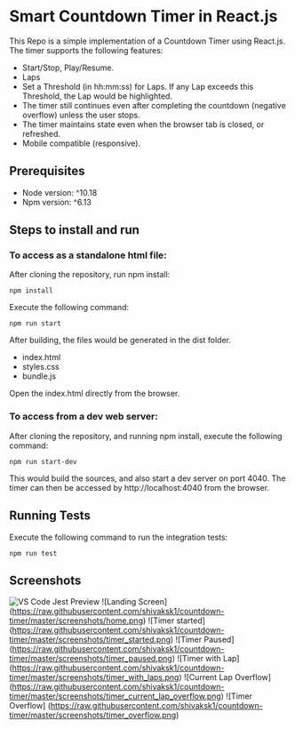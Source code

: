 # Smart Countdown Timer in React.js

This Repo is a simple implementation of a Countdown Timer using React.js.
The timer supports the following features:
* Start/Stop, Play/Resume.
* Laps
* Set a Threshold (in hh:mm:ss) for Laps. If any Lap exceeds this Threshold, the Lap would be highlighted.
* The timer still continues even after completing the countdown (negative overflow) unless the user stops.
* The timer maintains state even when the browser tab is closed, or refreshed.
* Mobile compatible (responsive).

## Prerequisites

* Node version: ^10.18
* Npm version: ^6.13

## Steps to install and run

### To access as a standalone html file:
After cloning the repository, run npm install:
```
npm install
```

Execute the following command:
```
npm run start
```

After building, the files would be generated in the dist folder.
* index.html
* styles.css
* bundle.js

Open the index.html directly from the browser.

### To access from a dev web server:
After cloning the repository, and running npm install, execute the following command:
```
npm run start-dev
```
This would build the sources, and also start a dev server on port 4040.
The timer can then be accessed by http://localhost:4040 from the browser.

## Running Tests
Execute the following command to run the integration tests:
```
npm run test
```

## Screenshots
![VS Code Jest Preview](https://cloud.githubusercontent.com/assets/49038/20795349/a032308a-b7c8-11e6-9b34-7eeac781003f.png)
![Landing Screen] (https://raw.githubusercontent.com/shivaksk1/countdown-timer/master/screenshots/home.png)
![Timer started] (https://raw.githubusercontent.com/shivaksk1/countdown-timer/master/screenshots/timer_started.png)
![Timer Paused] (https://raw.githubusercontent.com/shivaksk1/countdown-timer/master/screenshots/timer_paused.png)
![Timer with Lap] (https://raw.githubusercontent.com/shivaksk1/countdown-timer/master/screenshots/timer_with_laps.png)
![Current Lap Overflow] (https://raw.githubusercontent.com/shivaksk1/countdown-timer/master/screenshots/timer_current_lap_overflow.png)
![Timer Overflow] (https://raw.githubusercontent.com/shivaksk1/countdown-timer/master/screenshots/timer_overflow.png)


